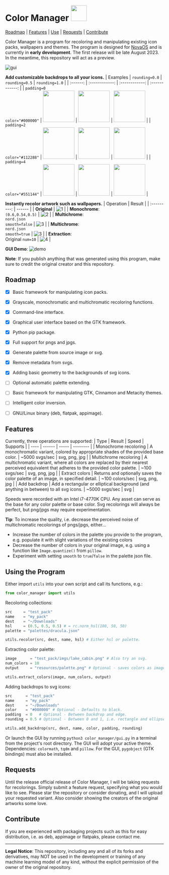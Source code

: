 # Color Manager <img src="resources/icon.svg" width="50"/>

[Roadmap](#roadmap) | [Features](#features) | [Use](#use) | [Requests](#requests) | [Contribute](#contribute)

Color Manager is a program for recoloring and manipulating existing icon packs, wallpapers and themes. The program is designed for [NovaOS](https://github.com/NicklasVraa/NovaOS) and is currently in **early development**. The first release will be late August 2023. In the meantime, this repository will act as a preview.

![gui](resources/gui.png)

**Add customizable backdrops to all your icons.**
| Examples | `rounding=0.0` | `rounding=0.5` | `rounding=1.0` |
| :------: | :------------: | :------------: | :------------: |
| `padding=0`<br> `color="#000000"` | <img src="resources/backdrops/colors_r00_p0_black.svg" width="100"/> | <img src="resources/backdrops/colors_r05_p0_black.svg" width="100"/> | <img src="resources/backdrops/colors_r10_p0_black.svg" width="100"/> |
| `padding=2`<br> `color="#112288"` | <img src="resources/backdrops/firefox_r00_p2_blue.svg" width="100"/> | <img src="resources/backdrops/firefox_r05_p2_blue.svg" width="100"/> | <img src="resources/backdrops/firefox_r10_p2_blue.svg" width="100"/> |
| `padding=4`<br> `color="#551144"` | <img src="resources/backdrops/vscode_r00_p4_purple.svg" width="100"/> | <img src="resources/backdrops/vscode_r05_p4_purple.svg" width="100"/> | <img src="resources/backdrops/vscode_r10_p4_purple.svg" width="100"/> |


**Instantly recolor artwork such as wallpapers.**
| Operation | Result |
| :---------: | ------ |
| **Original** | ![1](resources/wallpaper/original.png) |
| **Monochrome**:<br>`(0.6,0.54,0.5)` | ![2](resources/wallpaper/mono.png) |
| **Multichrome**:<br>`nord.json`<br>`smooth=false` | ![3](resources/wallpaper/multi_accurate.png) |
| **Multichrome**:<br>`nord.json`<br>`smooth=true` | ![3](resources/wallpaper/multi_smooth.png) |
| **Extraction**:<br>Original `num=10` | ![4](resources/wallpaper/palette.png) |

**GUI Demo**:
![demo](resources/demo.gif)


**Note**: If you publish anything that was generated using this program, make sure to credit the original creator and this repository.


## Roadmap <a name="roadmap"></a>
- [x] Basic framework for manipulating icon packs.
- [x] Grayscale, monochromatic and multichromatic recoloring functions.
- [x] Command-line interface.
- [x] Graphical user interface based on the GTK framework.
- [x] Python pip package.
- [x] Full support for pngs and jpgs.
- [x] Generate palette from source image or svg.
- [x] Remove metadata from svgs.
- [x] Adding basic geometry to the backgrounds of svg icons.
- [ ] Optional automatic palette extending.
- [ ] Basic framework for manipulating GTK, Cinnamon and Metacity themes.
- [ ] Intelligent color inversion.
- [ ] GNU/Linux binary (deb, flatpak, appimage).


## Features <a name="features"></a>
Currently, three operations are supported:
| Type | Result | Speed | Supports |
| ---- | ------ | ----- | -------- |
| Monochrome recoloring  | A monochromatic variant, colored by appropriate shades of the provided base color. | ~5000 svgs/sec | svg, png, jpg |
| Multichrome recoloring | A multichromatic variant, where all colors are replaced by their nearest perceived equivalent that adheres to the provided color palette. | ~100 svgs/sec | svg, png, jpg |
| Extract colors | Returns and optionally saves the color palette of an image, in specified detail. | ~100 colors/sec | svg, png, jpg |
| Add backdrop | Add a rectangular or elliptical background (and anything in between) to all svg icons. | ~5000 svgs/sec | svg |

Speeds were recorded with an Intel i7-4770K CPU. Any asset can serve as the base for any color palette or base color. Svg recolorings will always be perfect, but png/jpgs may require experimentation.

**Tip**: To increase the quality, i.e. decrease the perceived noise of multichromatic recolorings of pngs/jpgs, either...
- Increase the number of colors in the palette you provide to the program, e.g. populate it with slight variations of the existing colors
- Decrease the number of colors in your original image, e.g. using a function like `Image.quantize()` from `pillow`.
- Experiment with setting `smooth` to `true`/`false` in the palette json file.


## Using the Program<a name="use"></a>
Either import `utils` into your own script and call its functions, e.g.:
```python
from color_manager import utils
```
Recoloring collections:
```python
src     = "test_pack"
name    = "my_pack"
dest    = "~/Downloads"
hsl     = (0.5, 0.5, 0.5) # = rc.norm_hsl(180, 50, 50)
palette = "palettes/dracula.json"

utils.recolor(src, dest, name, hsl) # Either hsl or palette.
```
Extracting color palette:
```python
image      = "test_pack/imgs/lake_cabin.png" # Also try an svg.
num_colors = 10
output     = "resources/palette.png" # Optional - saves colors as image.

utils.extract_colors(image, num_colors, output)
```
Adding backdrops to svg icons:
```python
src      = "test_pack"
name     = "my_pack"
dest     = "~/Downloads"
color    = "#000000" # Optional - Defaults to black.
padding  = 0   # Optional - Between backdrop and edge.
rounding = 0.5 # Optional - Between 0 and 1, i.e. rectangle and ellipse.

utils.add_backdrop(src, dest, name, color, padding, rounding)
```

Or launch the GUI by running `python3 color_manager/gui.py` in a terminal from the project's root directory. The GUI will adopt your active theme. Dependencies: `colormath`, `tqdm` and `pillow`. For the GUI, `pygobject` (GTK bindings) must also be installed.


## Requests <a name="requests"></a>
Until the release official release of Color Manager, I will be taking requests for recolorings. Simply submit a feature request, specifying what you would like to see. Please star the repository or consider donating, and I will upload your requested variant. Also consider showing the creators of the original artworks some love.


## Contribute <a name="contribute"></a>
If you are experienced with packaging projects such as this for easy distribution, i.e. as deb, appimage or flatpaks, please contact me.

---
**Legal Notice**: This repository, including any and all of its forks and derivatives, may NOT be used in the development or training of any machine learning model of any kind, without the explicit permission of the owner of the original repository.
